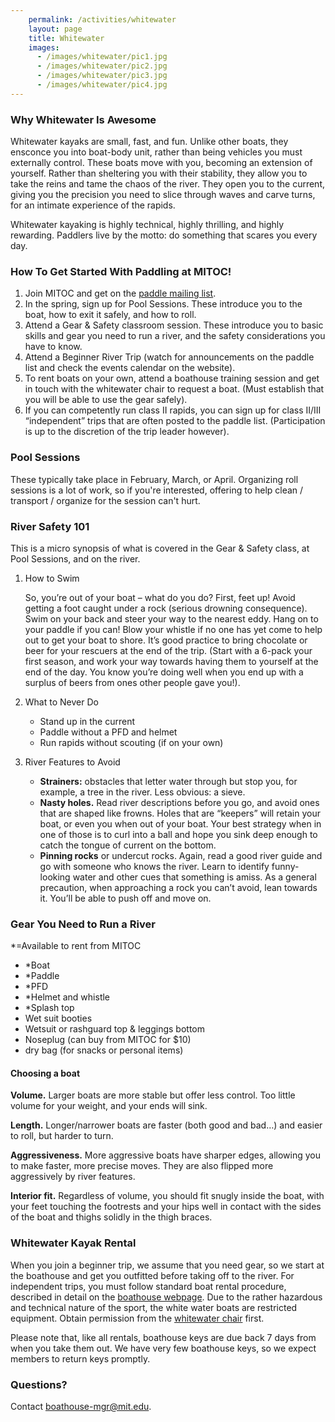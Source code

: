 ```yaml
---
    permalink: /activities/whitewater
    layout: page
    title: Whitewater
    images:
      - /images/whitewater/pic1.jpg
      - /images/whitewater/pic2.jpg
      - /images/whitewater/pic3.jpg
      - /images/whitewater/pic4.jpg
---
```


### Why Whitewater Is Awesome

Whitewater kayaks are small, fast, and fun. Unlike other boats, they ensconce you into boat-body unit, rather than being vehicles you must externally control. These boats move with you, becoming an extension of yourself. Rather than sheltering you with their stability, they allow you to take the reins and tame the chaos of the river. They open you to the current, giving you the precision you need to slice through waves and carve turns, for an intimate experience of the rapids.

Whitewater kayaking is highly technical, highly thrilling, and highly rewarding. Paddlers live by the motto: do something that scares you every day.

### How To Get Started With Paddling at MITOC!

1. Join MITOC and get on the [paddle mailing list](http://mailman.mit.edu/mailman/listinfo/paddle).
2. In the spring, sign up for Pool Sessions. These introduce you to the boat, how to exit it safely, and how to roll.
3. Attend a Gear & Safety classroom session. These introduce you to basic skills and gear you need to run a river, and the safety considerations you have to know.
4. Attend a Beginner River Trip (watch for announcements on the paddle list and check the events calendar on the website).
5. To rent boats on your own, attend a boathouse training session and get in touch with the whitewater chair to request a boat. (Must establish that you will be able to use the gear safely).
6. If you can competently run class II rapids, you can sign up for class II/III “independent” trips that are often posted to the paddle list. (Participation is up to the discretion of the trip leader however).

### Pool Sessions

These typically take place in February, March, or April. Organizing roll sessions is a lot of work, so if you're interested, offering to help clean / transport / organize for the session can't hurt.

### River Safety 101

This is a micro synopsis of what is covered in the Gear & Safety class, at Pool Sessions, and on the river.

1. How to Swim

    So, you’re out of your boat – what do you do? First, feet up! Avoid getting a foot caught under a rock (serious drowning consequence). Swim on your back and steer your way to the nearest eddy. Hang on to your paddle if you can! Blow your whistle if no one has yet come to help out to get your boat to shore. It’s good practice to bring chocolate or beer for your rescuers at the end of the trip. (Start with a 6-pack your first season, and work your way towards having them to yourself at the end of the day. You know you’re doing well when you end up with a surplus of beers from ones other people gave you!).

2. What to Never Do
    - Stand up in the current
    - Paddle without a PFD and helmet
    - Run rapids without scouting (if on your own)

3. River Features to Avoid
    - **Strainers:** obstacles that letter water through but stop you, for example, a tree in the river. Less obvious: a sieve.
    - **Nasty holes.** Read river descriptions before you go, and avoid ones that are shaped like frowns. Holes that are “keepers” will retain your boat, or even you when out of your boat. Your best strategy when in one of those is to curl into a ball and hope you sink deep enough to catch the tongue of current on the bottom.
    - **Pinning rocks** or undercut rocks. Again, read a good river guide and go with someone who knows the river. Learn to identify funny-looking water and other cues that something is amiss. As a general precaution, when approaching a rock you can’t avoid, lean towards it. You’ll be able to push off and move on.


### Gear You Need to Run a River

\*=Available to rent from MITOC

- \*Boat
- \*Paddle
- \*PFD
- \*Helmet and whistle
- \*Splash top
- Wet suit booties
- Wetsuit or rashguard top & leggings bottom
- Noseplug (can buy from MITOC for $10)
- dry bag (for snacks or personal items)

#### Choosing a boat

**Volume.** Larger boats are more stable but offer less control. Too little volume for your weight, and your ends will sink.

**Length.** Longer/narrower boats are faster (both good and bad…) and easier to roll, but harder to turn.

**Aggressiveness.** More aggressive boats have sharper edges, allowing you to make faster, more precise moves. They are also flipped more aggressively by river features.

**Interior fit.** Regardless of volume, you should fit snugly inside the boat, with your feet touching the footrests and your hips well in contact with the sides of the boat and thighs solidly in the thigh braces.

### Whitewater Kayak Rental

When you join a beginner trip, we assume that you need gear, so we start at the boathouse and get you outfitted before taking off to the river. For independent trips, you must follow standard boat rental procedure, described in detail on the [boathouse webpage](/boathouse). Due to the rather hazardous and technical nature of the sport, the white water boats are restricted equipment. Obtain permission from the [whitewater chair](mailto:boathouse-mgr@mit.edu) first.

Please note that, like all rentals, boathouse keys are due back 7 days from when you take them out. We have very few boathouse keys, so we expect members to return keys promptly.

### Questions?

Contact [boathouse-mgr@mit.edu](mailto:boathouse-mgr@mit.edu).
